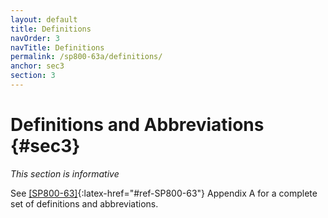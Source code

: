 ```yaml
---
layout: default
title: Definitions
navOrder: 3
navTitle: Definitions
permalink: /sp800-63a/definitions/
anchor: sec3
section: 3
---
```


# Definitions and Abbreviations {#sec3}

_This section is informative_

See [[SP800-63]](../_sp800-63/definitions.md#def-and-acr){:latex-href="#ref-SP800-63"} Appendix A for a complete set of definitions and abbreviations.
